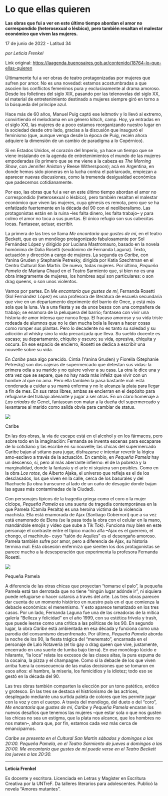 # Lo que ellas quieren

**Las obras que fui a ver en este último tiempo abordan el amor no correspondido (heterosexual o lésbico), pero también resaltan el malestar económico que viven las mujeres.**

17 de junio de 2022 - Latitud 34

_por Leticia Frenkel_

Link original: https://laagenda.buenosaires.gob.ar/contenido/18764-lo-que-ellas-quieren



Últimamente fui a ver obras de teatro protagonizadas por mujeres que sufren por amor. No es una novedad: estamos acostumbradas a que asocien los conflictos femeninos pura y exclusivamente al drama amoroso. Desde los folletines del siglo XIX, pasando por las telenovelas del siglo XX, el material de entretenimiento destinado a mujeres siempre giró en torno a la búsqueda del príncipe azul.




Hace más de 60 años, Manuel Puig captó ese leitmotiv y lo llevó al extremo, convirtiendo el melodrama en un género kitsch, camp. Hoy, ya entradas en el siglo XXI, las mujeres de a poco estamos reorganizando nuestro lugar en la sociedad desde otro lado, gracias a la discusión que inauguró el feminismo (que, aunque venga desde la época de Puig, recién ahora adquiere la dimensión de un cambio de paradigma a lo Copérnico).




Si en Estados Unidos, el corazón del Imperio, ya hace un tiempo que se viene instalando en la agenda de entretenimientos el mundo de las mujeres empoderadas (lo primero que se me viene a la cabeza es *The Morning Show*, con Jennifer Aniston y Reese Witherspoon); acá en Argentina, en donde hemos sido pioneras en la lucha contra el patriarcado, empiezan a aparecer nuevas discusiones, como la tremenda desigualdad económica que padecemos cotidianamente.




Por eso, las obras que fui a ver en este último tiempo abordan el amor no correspondido (heterosexual o lésbico), pero también resaltan el malestar económico que viven las mujeres, cuya génesis es remota, pero que se ha enfatizado fuertemente en la década del 90 con el neoliberalismo. Las protagonistas están en la ruina –les falta dinero, les falta trabajo– y para colmo el amor no toca a sus puertas. El único refugio son sus cabecitas locas. Fantasear, actuar, escribir.




La primera de las tres se llama *Me encantaría que gustes de mí*, en el teatro Beckett, que es un monólogo protagonizado fabulosamente por Sol Fernández López y dirigido por Luciana Mastromauro, basado en la novela homónima de Dalia Rosetti (seudónimo de Fernanda Laguna). Texto, actuación y dirección a cargo de mujeres. La segunda es *Caribe*, con Yanina Gruden y Stephanie Petresky, dirigida por Katia Szechtman en el Centro Cultural San Martín. De nuevo, todas mujeres. Por último, *Pequeña Pamela* de Mariana Chaud en el Teatro Sarmiento que, si bien no es una obra íntegramente de mujeres, los hombres aquí son particulares: o son drag queens, o son unos violentos.




Vamos por partes. En *Me encantaría que gustes de mí*, Fernanda Rosetti (Sol Fernández López) es una profesora de literatura de escuela secundaria que vive en un departamento deprimente del barrio de Once, y está más sola que la luna. Va a una fiesta y se da unos besos con una compañera de trabajo; se enamora de la peluquera del barrio; fantasea con vivir una historia de amor intensa que nunca llega. El fracaso amoroso y su vida triste rodeada de alumnos que no le dan mucha bola la llevan a hacer cosas como romper sus plantas. Pero lo decadente no es tanto su soledad y su adicción al whisky sino la vida precarizada que lleva. Su sueldo docente es escaso; su departamento, chiquito y oscuro; su vida, opresiva, chiquita y oscura. En ese espacio de encierro, Rosetti se dedica a escribir una nouvelle sobre su vida.




En *Caribe* pasa algo parecido. Cintia (Yanina Gruden) y Fiorella (Stephanie Petresky) son dos cajeras de supermercado que detestan sus vidas: la primera odia a su marido y no quiere volver a su casa. La otra le dice una y otra vez que se separe, que no hay nada más infeliz que vivir con un hombre al que no ama. Pero ella también la pasa bastante mal: está condenada a cuidar a su mamá enferma y no le alcanza la plata para llegar a fin de mes. En sus ratos libres, ambas se encierran en el depósito para refugiarse del trabajo alienante y jugar a ser otras. En un claro homenaje a *Las criadas* de Genet, fantasean con matar a la dueña del supermercado y levantarse al marido como salida obvia para cambiar de status.




![](https://cdn.feater.me/files/images/282647/4d8f64d1-7bd9-4e06-ae1d-ec219b9f4a92.jpg)




Caribe




En las dos obras, la vía de escape está en el alcohol y en los fármacos, pero sobre todo en la imaginación: Fernanda se inventa escenas para escaparse de lo cotidiano y las escribe en su nouvelle; las chicas del supermercado Caribe bajan al sótano para jugar, disfrazarse e intentar revertir la lógica amo-esclavo a través de la actuación. En cambio, en *Pequeña Pamela* hay un descenso, sí, pero al más aberrante infierno: el de la pobreza y la marginalidad, donde la fantasía y el arte ni siquiera son posibles. Como en la obra *Los rotos*, de Alberto Ajaka, el universo que refleja es el de los desclasados, los que viven en la calle, cerca de los basurales y del Riachuelo (la obra transcurre al lado de un caño de desagüe donde bajan las aguas más contaminadas de la Ciudad).




Con personajes típicos de la tragedia griega como el coro o la mujer cíclope, *Pequeña Pamela* es una suerte de tragedia contemporánea en la que Pamela (Camila Peralta) es una heroína víctima de la violencia machista. Ella está enamorada de Ajax (Santiago Gobernori) que a su vez está enamorado de Elena (se la pasa toda la obra con el celular en la mano, mandándole emojis y video que sube a Tik Tok). Funciona muy bien en este personaje el contraste entre el típico macho alfa –Ajax es el guerrero, el chongo, el machirulo– cuyo “talón de Aquiles” es el desengaño amoroso. Pamela también sufre por amor, pero a diferencia de Ajax, su historia termina mal. Esta obsesión enfermiza que sienten los dos protagonistas se parece mucho a la desesperación que experimenta la profesora Fernanda Rosetti.




![](https://cdn.feater.me/files/images/282655/d09f92f3-30e4-4dc2-8ea8-851646522a5c.jpg)




Pequeña Pamela




A diferencia de las otras chicas que proyectan “tomarse el palo”, la pequeña Pamela está tan derrotada que no tiene “ningún lugar adónde ir”, ni siquiera puede refugiarse o hacer catarsis a través del arte. Las tres obras parecen dar cuenta de un momento histórico en nuestro país en el que comienza la debacle económica: el menemismo. Y esto aparece tematizado en los tres casos. Por un lado, Fernanda Laguna fue una de las creadoras de la mítica galería “Belleza y felicidad” en el año 1999, con su estética frívola y trash, que puede leerse como una crítica a las políticas de los 90. En segundo lugar, la obra *Caribe* está ambientada en esa década y funciona como una parodia del consumismo desenfrenado. Por último, *Pequeña Pamela* aborda la noche de los 90, la fiesta trágica del “menemato”, encarnada en el personaje de Lalo Rotavería (el tío gay o drag queen que vive, justamente, encerrado en una suerte de tumba bajo tierra). En ese monólogo lúcido e hilarante, “la loca” relata los excesos de las clases altas, la pura espuma de la cocaína, la pizza y el champagne. Como si la debacle de los que viven arriba fuera la consecuencia de las malas decisiones que se tomaron en esos años: el hambre, la miseria, los femicidios y la idiotez; todo eso se gestó en la década del 90.




Las tres obras también comparten la elección por un tono patético, erótico y grotesco. En las tres se destaca el histrionismo de las actrices, desplegado mediante una surtida paleta de colores que les permite jugar con la voz y con el cuerpo. A través del monólogo, del dueto o del “coro”, *Me encantaría que gustes de mí*, *Caribe* y *Pequeña Pamela* encaran los nuevos desafíos que tenemos las mujeres –que estar sola o que nos gusten las chicas no sea un estigma, que la plata nos alcance, que los hombres no nos maten–, ahora que, por fin, estamos cada vez más cerca de emanciparnos.




*Caribe se presenta en el Cultural San Martín sábados y domingos a las 20:00. Pequeña Pamela, en el Teatro Sarmiento de jueves a domingos a las 20:00. Me encantaría que gustes de mí puede verse en el Teatro Beckett los jueves a las 20:30.*




---




**Leticia Frenkel**




Es docente y escritora. Licenciada en Letras y Magíster en Escritura Creativa por la UNTreF. Da talleres literarios para adolescentes. Publicó la novela “Amores mutantes”.



